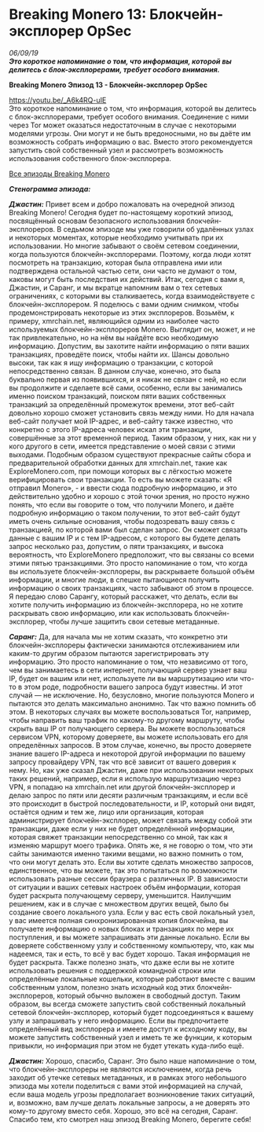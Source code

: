 # Breaking Monero 13: Блокчейн-эксплорер OpSec  
*06/09/19*  
_**Это короткое напоминание о том, что информация, которой вы делитесь с блок-эксплорерами, требует особого внимания.**_  

**Breaking Monero Эпизод 13 - Блокчейн-эксплорер OpSec**  

https://youtu.be/_A6k4RQ-uIE  
Это короткое напоминание о том, что информация, которой вы делитесь с блок-эксплорерами, требует особого внимания. Соединение с ними через Tor может оказаться недостаточным в случае с некоторыми моделями угрозы. Они могут и не быть вредоносными, но вы даёте им возможность собрать информацию о вас. Вместо этого рекомендуется запустить свой собственный узел и рассмотреть возможность использования собственного блок-эксплорера.

[Все эпизоды Breaking Monero](https://www.monerooutreach.org/breaking-monero/)

_**Стенограмма эпизода:**_

_**Джастин:**_ Привет всем и добро пожаловать на очередной эпизод Breaking Monero! Сегодня будет по-настоящему короткий эпизод, посвящённый основам безопасного использования блокчейн-эксплореров. В седьмом эпизоде мы уже говорили об удалённых узлах и некоторых моментах, которые необходимо учитывать при их использовании. Но многие забывают о своём сетевом соединении, когда пользуются блокчейн-эксплорерами. Поэтому, когда люди хотят посмотреть на транзакцию, которая была отправлена ими или подтверждена остальной частью сети, они часто не думают о том, каковы могут быть последствия их действий. Итак, сегодня с вами я, Джастин, и Саранг, и мы вкратце напомним вам о тех сетевых ограничениях, с которыми вы сталкиваетесь, когда взаимодействуете с блокчейн-эксплорером. Я поделюсь с вами одним снимком, чтобы продемонстрировать некоторые из этих эксплореров. Возьмём, к примеру, xmrchain.net, являющийся одним из наиболее часто используемых блокчейн-эксплореров Monero. Выглядит он, может, и не так привлекательно, но на нём вы найдёте всю необходимую информацию. Допустим, вы захотите найти информацию о пяти ваших транзакциях, проведёте поиск, чтобы найти их. Шансы довольно высоки, так как я ищу информацию о транзакции, с которой непосредственно связан. В данном случае, конечно, это была буквально первая из появившихся, и я никак не связан с ней, но если вы продолжите и сделаете всё сами, особенно, если вы занимались именно поиском транзакций, поиском пяти ваших собственных транзакций за определённый промежуток времени, этот веб-сайт довольно хорошо сможет установить связь между ними. Но для начала веб-сайт получает мой IP-адрес, и веб-сайту также известно, что конкретно с этого IP-адреса человек искал эти транзакции, совершённые за этот временной период. Таким образом, у них, как ни у кого другого в сети, имеется представление о моей связи с этими выходами. Подобным образом существуют прекрасные сайты сбора и предварительной обработки данных для xmrchain.net, такие как ExploreMonero.com, при помощи которых вы с лёгкостью можете верифицировать свои транзакции. То есть вы можете сказать: «Я отправил Monero», - и ввести сюда подробную информацию, и это действительно удобно и хорошо с этой точки зрения, но просто нужно понять, что если вы говорите о том, что получили Monero, и даёте подробную информацию о таком получении, то этот веб-сайт будут иметь очень сильные основания, чтобы подозревать вашу связь с транзакцией, по которой вами был сделан запрос. Он сможет связать данные с вашим IP и с тем IP-адресом, с которого вы будете делать запрос несколько раз, допустим, о пяти транзакциях, и высока вероятность, что ExploreMonero предположит, что вы связаны со всеми этими пятью транзакциями. Это просто напоминание о том, что когда вы используете блокчейн-эксплореры, вы раскрываете большой объём информации, и многие люди, в спешке пытающиеся получить информацию о своих транзакциях, часто забывают об этом в процессе. Я передаю слово Сарангу, который расскажет, что делать, если вы хотите получить информацию из блокчейн-эксплорера, но не хотите раскрывать свою информацию, или как использовать блокчейн-эксплорер, чтобы лучше защитить свои сетевые метаданные.

_**Саранг:**_	Да, для начала мы не хотим сказать, что конкретно эти блокчейн-эксплореры фактически занимаются отслеживанием или каким-то другим образом пытаются зарегистрировать эту информацию. Это просто напоминание о том, что независимо от того, чем вы занимаетесь в сети интернет, получающий сервер узнает ваш IP, будет он вашим или нет, используете ли вы маршрутизацию или что-то в этом роде, подробности вашего запроса будут известны. И этот случай — не исключение. Но, безусловно, многие пользуются Monero и пытаются это делать максимально анонимно. Так что важно помнить об этом. В некоторых случаях вы можете воспользоваться Tor, например, чтобы направить ваш трафик по какому-то другому маршруту, чтобы скрыть ваш IP от получающего сервера. Вы можете воспользоваться сервисом VPN, которому доверяете, вы можете использовать его для определённых запросов. В этом случае, конечно, вы просто доверяете знание вашего IP-адреса и некоторой другой информации по вашему запросу провайдеру VPN, так что всё зависит от вашего доверия к нему. Но, как уже сказал Джастин, даже при использовании некоторых таких решений, например, если я использую маршрутизацию через VPN, я попадаю на xmrchain.net или другой блокчейн-эксплорер и делаю запрос по пяти или десяти различным транзакциям, и если всё это происходит в быстрой последовательности, и IP, который они видят, остаётся одним и тем же, лицо или организация, которая администрирует блокчейн-эксплорер, может связать между собой эти транзакции, даже если у них не будет определённой информации, которая свяжет транзакции непосредственно со мной, так как я изменяю маршрут моего трафика. Опять же, я не говорю о том, что эти сайты занимаются именно такими вещами, но важно помнить о том, что они могут делать это. Если вы хотите сделать множество запросов, единственное, что вы можете, так это попытаться по возможности использовать разные сессии браузера с различных IP. В зависимости от ситуации и ваших сетевых настроек объём информации, которая будет раскрыта получающему серверу, уменьшится. Наилучшим решением, как и в случае с множеством других вещей, было бы создание своего локального узла. Если у вас есть свой локальный узел, у вас имеется полная синхронизированная копия блокчейна, вы получаете информацию о новых блоках и транзакциях по мере их поступления, и вы можете запрашивать эти данные локально. Если вы доверяете собственному узлу и собственному компьютеру, что, как мы надеемся, так и есть, то всё у вас будет хорошо. Такая информация не будет раскрыта. Также полезно знать, что даже если вы не хотите использовать решения с поддержкой командной строки или определённые локальные кошельки, которые работают вместе с вашим собственным узлом, полезно знать исходный код этих блокчейн-эксплореров, который обычно выложен в свободный доступ. Таким образом, вы всегда сможете запустить свой собственный локальный сетевой блокчейн-эксплорер, который будет подсоединяться к вашему узлу и запрашивать у него информацию. Если вы предпочитаете определённый вид эксплорера и имеете доступ к исходному коду, вы можете запустить собственный узел и иметь те же функции, к которым привыкли, но информация при этом не будет утекать куда-либо ещё.

_**Джастин:**_ Хорошо, спасибо, Саранг. Это было наше напоминание о том, что блокчейн-эксплореры не являются исключением, когда речь заходит об утечке сетевых метаданных, и в рамках этого небольшого эпизода мы хотели поделиться с вами этой информацией на случай, если ваша модель угрозы предполагает возникновение таких ситуаций, и, возможно, вам лучше делать локальные запросы, а не доверять это кому-то другому вместо себя. Хорошо, это всё на сегодня, Саранг. Спасибо тем, кто смотрел наш эпизод Breaking Monero, берегите себя!
